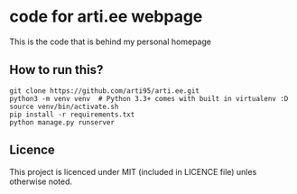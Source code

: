 code for arti.ee webpage
========================
This is the code that is behind my personal homepage

How to run this?
----------------
```
git clone https://github.com/arti95/arti.ee.git
python3 -m venv venv  # Python 3.3+ comes with built in virtualenv :D
source venv/bin/activate.sh
pip install -r requirements.txt
python manage.py runserver
```

Licence
-------
This project is licenced under MIT (included in LICENCE file) unles otherwise noted.
